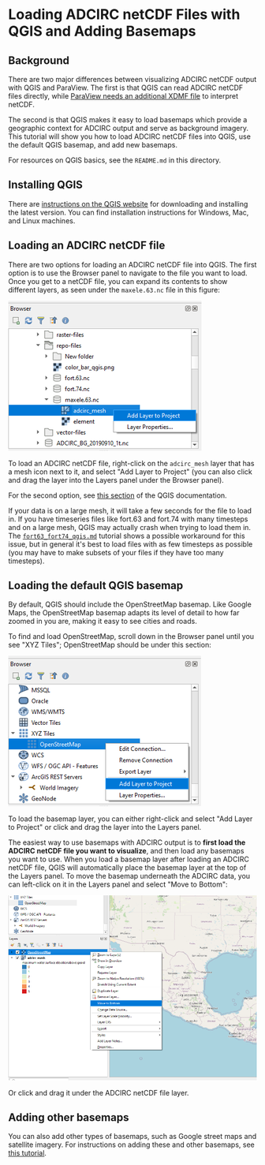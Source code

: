 # Loading ADCIRC netCDF Files with QGIS and Adding Basemaps

## Background

There are two major differences between visualizing ADCIRC netCDF output with QGIS and ParaView. The first is that QGIS can read ADCIRC netCDF files directly, while [ParaView needs an additional XDMF file](https://github.com/StormSurgeLive/ugrid-visualization/blob/main/paraview/getting_started.md#background) to interpret netCDF.

The second is that QGIS makes it easy to load basemaps which provide a geographic context for ADCIRC output and serve as background imagery. This tutorial will show you how to load ADCIRC netCDF files into QGIS, use the default QGIS basemap, and add new basemaps.

For resources on QGIS basics, see the `README.md` in this directory.

## Installing QGIS

There are [instructions on the QGIS website](https://qgis.org/en/site/forusers/download.html) for downloading and installing the latest version. You can find installation instructions for Windows, Mac, and Linux machines.

## Loading an ADCIRC netCDF file

There are two options for loading an ADCIRC netCDF file into QGIS. The first option is to use the Browser panel to navigate to the file you want to load. Once you get to a netCDF file, you can expand its contents to show different layers, as seen under the `maxele.63.nc` file in this figure:

![](https://github.com/StormSurgeLive/ugrid-visualization/blob/main/qgis/tutorial-figures/tutorial_screenshot_01.png)

To load an ADCIRC netCDF file, right-click on the `adcirc_mesh` layer that has a mesh icon next to it, and select "Add Layer to Project" (you can also click and drag the layer into the Layers panel under the Browser panel). 

For the second option, see [this section](https://docs.qgis.org/3.22/en/docs/user_manual/managing_data_source/opening_data.html#loading-a-mesh-layer) of the QGIS documentation.

If your data is on a large mesh, it will take a few seconds for the file to load in. If you have timeseries files like fort.63 and fort.74 with many timesteps and on a large mesh, QGIS may actually crash when trying to load them in. The [`fort63_fort74_qgis.md`](https://github.com/StormSurgeLive/ugrid-visualization/blob/main/qgis/fort63_fort74_qgis.md) tutorial shows a possible workaround for this issue, but in general it's best to load files with as few timesteps as possible (you may have to make subsets of your files if they have too many timesteps).

## Loading the default QGIS basemap

By default, QGIS should include the OpenStreetMap basemap. Like Google Maps, the OpenStreetMap basemap adapts its level of detail to how far zoomed in you are, making it easy to see cities and roads.

To find and load OpenStreetMap, scroll down in the Browser panel until you see "XYZ Tiles"; OpenStreetMap should be under this section:

![](https://github.com/StormSurgeLive/ugrid-visualization/blob/main/qgis/tutorial-figures/tutorial_screenshot_03.png)

To load the basemap layer, you can either right-click and select "Add Layer to Project" or click and drag the layer into the Layers panel.

The easiest way to use basemaps with ADCIRC output is to **first load the ADCIRC netCDF file you want to visualize**, and then load any basemaps you want to use. When you load a basemap layer after loading an ADCIRC netCDF file, QGIS will automatically place the basemap layer at the top of the Layers panel. To move the basemap underneath the ADCIRC data, you can left-click on it in the Layers panel and select "Move to Bottom":

![](https://github.com/StormSurgeLive/ugrid-visualization/blob/main/qgis/tutorial-figures/tutorial_screenshot_07.png)

Or click and drag it under the ADCIRC netCDF file layer.

## Adding other basemaps

You can also add other types of basemaps, such as Google street maps and satellite imagery. For instructions on adding these and other basemaps, see [this tutorial](https://hydro-informatics.com/geopy/use-qgis.html#basemaps-for-qgis-google-or-open-street-maps-worldmap-tiles).
